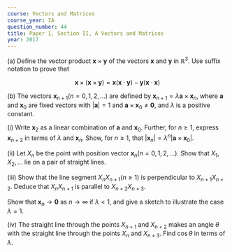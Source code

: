 ```yaml
---
course: Vectors and Matrices
course_year: IA
question_number: 44
title: Paper 1, Section II, A Vectors and Matrices
year: 2017
---
```




(a) Define the vector product $\mathbf{x} \times \mathbf{y}$ of the vectors $\mathbf{x}$ and $\mathbf{y}$ in $\mathbb{R}^{3}$. Use suffix notation to prove that

$$\mathbf{x} \times(\mathbf{x} \times \mathbf{y})=\mathbf{x}(\mathbf{x} \cdot \mathbf{y})-\mathbf{y}(\mathbf{x} \cdot \mathbf{x})$$

(b) The vectors $\mathbf{x}_{n+1}(n=0,1,2, \ldots)$ are defined by $\mathbf{x}_{n+1}=\lambda \mathbf{a} \times \mathbf{x}_{n}$, where $\mathbf{a}$ and $\mathbf{x}_{0}$ are fixed vectors with $|\mathbf{a}|=1$ and $\mathbf{a} \times \mathbf{x}_{0} \neq \mathbf{0}$, and $\lambda$ is a positive constant.

(i) Write $\mathbf{x}_{2}$ as a linear combination of $\mathbf{a}$ and $\mathbf{x}_{0}$. Further, for $n \geqslant 1$, express $\mathbf{x}_{n+2}$ in terms of $\lambda$ and $\mathbf{x}_{n}$. Show, for $n \geqslant 1$, that $\left|\mathbf{x}_{n}\right|=\lambda^{n}\left|\mathbf{a} \times \mathbf{x}_{0}\right|$.

(ii) Let $X_{n}$ be the point with position vector $\mathbf{x}_{n}(n=0,1,2, \ldots)$. Show that $X_{1}, X_{2}, \ldots$ lie on a pair of straight lines.

(iii) Show that the line segment $X_{n} X_{n+1}(n \geqslant 1)$ is perpendicular to $X_{n+1} X_{n+2}$. Deduce that $X_{n} X_{n+1}$ is parallel to $X_{n+2} X_{n+3}$.

Show that $\mathbf{x}_{n} \rightarrow \mathbf{0}$ as $n \rightarrow \infty$ if $\lambda<1$, and give a sketch to illustrate the case $\lambda=1$.

(iv) The straight line through the points $X_{n+1}$ and $X_{n+2}$ makes an angle $\theta$ with the straight line through the points $X_{n}$ and $X_{n+3}$. Find $\cos \theta$ in terms of $\lambda$.